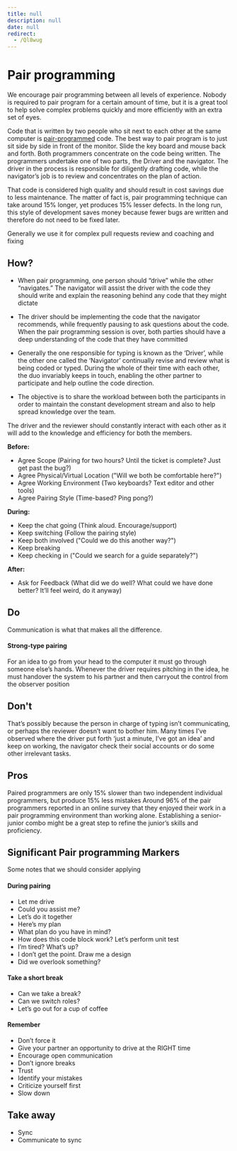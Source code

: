 ```yaml
---
title: null
description: null
date: null
redirect:
  - /Ql8wug
---
```


# Pair programming

We encourage pair programming between all levels of experience. Nobody is required to pair program for a certain amount of time, but it is a great tool to help solve complex problems quickly and more efficiently with an extra set of eyes.

Code that is written by two people who sit next to each other at the same computer is [pair-programmed](http://www.extremeprogramming.org/rules/pair.html) code. The best way to pair program is to just sit side by side in front of the monitor. Slide the key board and mouse back and forth. Both programmers concentrate on the code being written. The programmers undertake one of two parts ,  the Driver and the navigator. The driver in the process is responsible for diligently drafting code, while the navigator’s job is to review and concentrates on the plan of action.

That code is considered high quality and should result in cost savings due to less maintenance. The matter of fact is, pair programming technique can take around 15% longer, yet produces 15% lesser defects. In the long run, this style of development saves money because fewer bugs are written and therefore do not need to be fixed later.

Generally we use it for complex pull requests review and coaching and fixing

## How?

- When pair programming, one person should “drive” while the other “navigates.” The navigator will assist the driver with the code they should write and explain the reasoning behind any code that they might dictate

- The driver should be implementing the code that the navigator recommends, while frequently pausing to ask questions about the code. When the pair programming session is over, both parties should have a deep understanding of the code that they have committed

- Generally the one responsible for typing is known as the ‘Driver’, while the other one called the ‘Navigator’ continually revise and review what is being coded or typed. During the whole of their time with each other, the duo invariably keeps in touch, enabling the other partner to participate and help outline the code direction.

- The objective is to share the workload between both the participants in order to maintain the constant development stream and also to help spread knowledge over the team.

The driver and the reviewer should constantly interact with each other as it will add to the knowledge and efficiency for both the members.

**Before:**

- Agree Scope (Pairing for two hours? Until the ticket is complete? Just get past the bug?)
- Agree Physical/Virtual Location ("Will we both be comfortable here?")
- Agree Working Environment (Two keyboards? Text editor and other tools)
- Agree Pairing Style (Time-based? Ping pong?)

**During:**

- Keep the chat going (Think aloud. Encourage/support)
- Keep switching (Follow the pairing style)
- Keep both involved ("Could we do this another way?")
- Keep breaking
- Keep checking in ("Could we search for a guide separately?")

**After:**

- Ask for Feedback (What did we do well? What could we have done better? It’ll feel weird, do it anyway)

## Do

Communication is what that makes all the difference.

#### Strong-type pairing

For an idea to go from your head to the computer it must go through someone else’s hands.
Whenever the driver requires pitching in the idea, he must handover the system to his partner and then carryout the control from the observer position

## Don't

That’s possibly because the person in charge of typing isn’t communicating, or perhaps the reviewer doesn’t want to bother him. Many times I’ve observed where the driver put forth ‘just a minute, I’ve got an idea’ and keep on working, the navigator check their social accounts or do some other irrelevant tasks.

## Pros

Paired programmers are only 15% slower than two independent individual programmers, but produce 15% less mistakes
Around 96% of the pair programmers reported in an online survey that they enjoyed their work in a pair programming environment than working alone.
Establishing a senior-junior combo might be a great step to refine the junior’s skills and proficiency.

## Significant Pair programming Markers

Some notes that we should consider applying

#### During pairing

- Let me drive
- Could you assist me?
- Let’s do it together
- Here’s my plan
- What plan do you have in mind?
- How does this code block work? Let’s perform unit test
- I’m tired? What’s up?
- I don’t get the point. Draw me a design
- Did we overlook something?

#### Take a short break

- Can we take a break?
- Can we switch roles?
- Let’s go out for a cup of coffee

#### Remember

- Don’t force it
- Give your partner an opportunity to drive at the RIGHT time
- Encourage open communication
- Don’t ignore breaks
- Trust
- Identify your mistakes
- Criticize yourself first
- Slow down

## Take away

- Sync
- Communicate to sync
